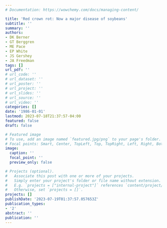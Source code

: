 ```yaml
---
# Documentation: https://wowchemy.com/docs/managing-content/

title: 'Red crown rot: Now a major disease of soybeans'
subtitle: ''
summary: ''
authors:
- DK Berner
- GT Berggren
- ME Pace
- EP White
- JS Gershey
- JA Freedman
tags: []
url_pdf: ''
# url_code: ''
# url_dataset: ''
# url_poster: ''
# url_project: ''
# url_slides: ''
# url_source: ''
# url_video: ''
categories: []
date: '1986-01-01'
lastmod: 2023-07-18T21:37:57-04:00
featured: false
draft: false

# Featured image
# To use, add an image named `featured.jpg/png` to your page's folder.
# Focal points: Smart, Center, TopLeft, Top, TopRight, Left, Right, BottomLeft, Bottom, BottomRight.
image:
  caption: ''
  focal_point: ''
  preview_only: false

# Projects (optional).
#   Associate this post with one or more of your projects.
#   Simply enter your project's folder or file name without extension.
#   E.g. `projects = ["internal-project"]` references `content/project/deep-learning/index.md`.
#   Otherwise, set `projects = []`.
projects: []
publishDate: '2023-07-19T01:37:57.057653Z'
publication_types:
- '2'
abstract: ''
publication: ''
---
```

